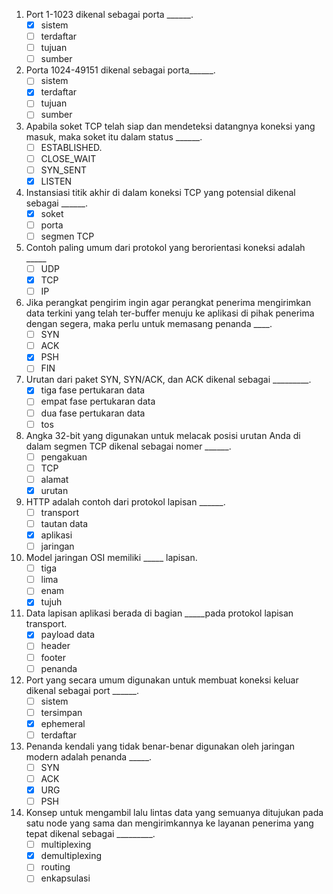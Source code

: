 1. Port 1-1023 dikenal sebagai porta ______.
    - [x] sistem
    - [ ] terdaftar
    - [ ] tujuan
    - [ ] sumber

2. Porta 1024-49151 dikenal sebagai porta______.
    - [ ] sistem
    - [x] terdaftar
    - [ ] tujuan
    - [ ] sumber

3. Apabila soket TCP telah siap dan mendeteksi datangnya koneksi yang masuk, maka soket itu dalam status ______.
    - [ ] ESTABLISHED.
    - [ ] CLOSE_WAIT
    - [ ] SYN_SENT
    - [x] LISTEN

4. Instansiasi titik akhir di dalam koneksi TCP yang potensial dikenal sebagai ______.
    - [x] soket
    - [ ] porta
    - [ ] segmen TCP

5. Contoh paling umum dari protokol yang berorientasi koneksi adalah _____
    - [ ] UDP
    - [x] TCP
    - [ ] IP

6. Jika perangkat pengirim ingin agar perangkat penerima mengirimkan data terkini yang telah ter-buffer menuju ke aplikasi di pihak penerima dengan segera, maka perlu untuk memasang penanda ____.
    - [ ] SYN
    - [ ] ACK
    - [x] PSH
    - [ ] FIN

7. Urutan dari paket SYN, SYN/ACK, dan ACK dikenal sebagai _________.
    - [x] tiga fase pertukaran data
    - [ ] empat fase pertukaran data
    - [ ] dua fase pertukaran data
    - [ ] tos

8. Angka 32-bit yang digunakan untuk melacak posisi urutan Anda di dalam segmen TCP dikenal sebagai nomer ______.
    - [ ] pengakuan
    - [ ] TCP
    - [ ] alamat
    - [x] urutan

9. HTTP adalah contoh dari protokol lapisan ______.
    - [ ] transport
    - [ ] tautan data
    - [x] aplikasi
    - [ ] jaringan

10. Model jaringan OSI memiliki _____ lapisan.
    - [ ] tiga
    - [ ] lima
    - [ ] enam
    - [x] tujuh

11. Data lapisan aplikasi berada di bagian _____pada protokol lapisan transport.
    - [x] payload data
    - [ ] header
    - [ ] footer
    - [ ] penanda

12. Port yang secara umum digunakan untuk membuat koneksi keluar dikenal sebagai port ______.
    - [ ] sistem
    - [ ] tersimpan
    - [x] ephemeral
    - [ ] terdaftar

13. Penanda kendali yang tidak benar-benar digunakan oleh jaringan modern adalah penanda _____.
    - [ ] SYN
    - [ ] ACK
    - [x] URG
    - [ ] PSH

14. Konsep untuk mengambil lalu lintas data yang semuanya ditujukan pada satu node yang sama dan mengirimkannya ke layanan penerima yang tepat dikenal sebagai _________.
    - [ ] multiplexing
    - [x] demultiplexing
    - [ ] routing
    - [ ] enkapsulasi